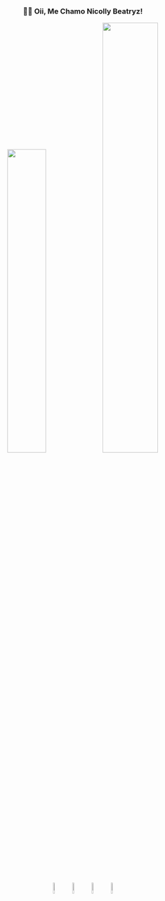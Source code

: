 <div align="center">

### 👩‍💻 Oii, Me Chamo Nicolly Beatryz!

<img width="42%" src="https://github-readme-stats.vercel.app/api?username=Nicolly20032003&show_icons=true&theme=radical&title_color=ff61ef&icon_color=00ffe5&text_color=ffffff&bg_color=0d1117&hide=prs" />
<img width="50%" src="https://github-readme-stats.vercel.app/api/top-langs/?username=Nicolly20032003&layout=compact&theme=radical&title_color=00ffe5&text_color=ffffff&bg_color=0d1117" />
<img width="8%"  src="https://cdn.jsdelivr.net/gh/devicons/devicon@latest/icons/javascript/javascript-original.svg" />
<img width="8%"  src="https://cdn.jsdelivr.net/gh/devicons/devicon@latest/icons/html5/html5-original.svg" />
<img width="8%"  src="https://cdn.jsdelivr.net/gh/devicons/devicon@latest/icons/css3/css3-original.svg" />
<img width="8%"  src="https://cdn.jsdelivr.net/gh/devicons/devicon@latest/icons/java/java-original.svg" />

</div>
          
